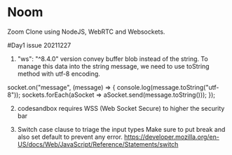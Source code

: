 # Noom

Zoom Clone using NodeJS, WebRTC and Websockets.

#Day1 issue 20211227

1. "ws": "^8.4.0" version convey buffer blob instead of the string. To manage this data into the string message, we need to use toString method with utf-8 encoding.

socket.on("message", (message) => {
console.log(message.toString("utf-8"));
sockets.forEach(aSocket => aSocket.send(message.toString()));
});

2. codesandbox requires WSS (Web Socket Secure) to higher the security bar

3. Switch case clause to triage the input types
   Make sure to put break and also set default to prevent any error.
   https://developer.mozilla.org/en-US/docs/Web/JavaScript/Reference/Statements/switch
